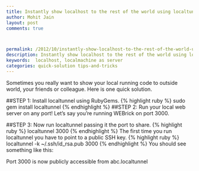 ```yaml
---
title: Instantly show localhost to the rest of the world using localtunnel
author: Mohit Jain
layout: post
comments: true



permalink: /2012/10/instantly-show-localhost-to-the-rest-of-the-world-using-localtunnel/
description: Instantly show localhost to the rest of the world using localtunnel
keywords:  localhost, localmachine as server
categories: quick-solution tips-and-tricks
---
```


Sometimes you really want to show your local running code to outside world, your friends or colleague. Here is one quick solution.

##STEP 1:
 Install localtunnel using RubyGems.
{% highlight ruby %}
sudo gem install localtunnel
{% endhighlight %}
##STEP 2:
 Run your local web server on any port! Let’s say you’re running WEBrick on port 3000.

##STEP 3:
 Now run localtunnel passing it the port to share.
{% highlight ruby %}
localtunnel 3000
{% endhighlight %}
The first time you run localtunnel you have to point to a public SSH key.
{% highlight ruby %}
localtunnel -k ~/.ssh/id_rsa.pub 3000
{% endhighlight %}
You should see something like this:

Port 3000 is now publicly accessible from abc.localtunnel
